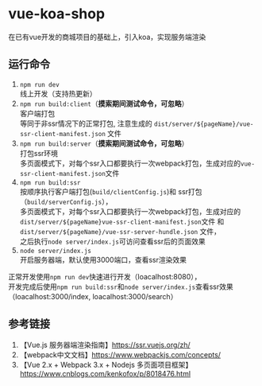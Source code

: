 # vue-koa-shop
在已有vue开发的商城项目的基础上，引入koa，实现服务端渲染


## 运行命令
1. `npm run dev`  
    线上开发（支持热更新）
2. `npm run build:client`（**摸索期间测试命令，可忽略**）   
    客户端打包    
    等同于非ssr情况下的正常打包, 注意生成的 `dist/server/${pageName}/vue-ssr-client-manifest.json` 文件
3. `npm run build:server`（**摸索期间测试命令，可忽略**）  
    打包ssr环境   
    多页面模式下，对每个ssr入口都要执行一次webpack打包，生成对应的`vue-ssr-client-manifest.json`文件  
4. `npm run build:ssr`   
    按顺序执行客户端打包(`build/clientConfig.js`)和 ssr打包（`build/serverConfig.js`），  
    多页面模式下，对每个ssr入口都要执行一次webpack打包，生成对应的`dist/server/${pageName}vue-ssr-client-manifest.json`文件 和 `dist/server/${pageName}/vue-ssr-server-hundle.json` 文件，  
    之后执行`node server/index.js`可访问查看ssr后的页面效果
5. `node server/index.js`  
    开启服务器端，默认使用3000端口，查看ssr渲染效果

正常开发使用`npm run dev`快速进行开发（loacalhost:8080），  
开发完成后使用`npm run build:ssr`和`node server/index.js`查看ssr效果（loacalhost:3000/index, loacalhost:3000/search）


## 参考链接   
1. 【Vue.js 服务器端渲染指南】https://ssr.vuejs.org/zh/  
2. 【webpack中文文档】https://www.webpackjs.com/concepts/  
3. 【Vue 2.x + Webpack 3.x + Nodejs 多页面项目框架】https://www.cnblogs.com/kenkofox/p/8018476.html   